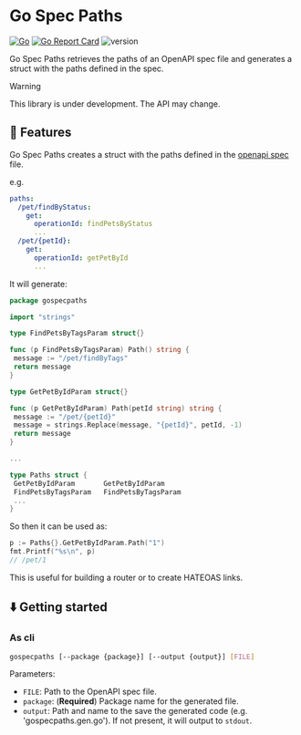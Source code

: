 # Go Spec Paths

[![Go](https://github.com/manuelarte/gospecpaths/actions/workflows/go.yml/badge.svg)](https://github.com/manuelarte/gospecpaths/actions/workflows/go.yml)
[![Go Report Card](https://goreportcard.com/badge/github.com/manuelarte/gospecpaths)](https://goreportcard.com/report/github.com/manuelarte/gospecpaths)
![version](https://img.shields.io/github/v/release/manuelarte/gospecpaths)

Go Spec Paths retrieves the paths of an OpenAPI spec file and generates a struct with the paths defined in the spec.

> [!WARNING]
>
> This library is under development. The API may change.

## 🚀 Features

Go Spec Paths creates a struct with the paths defined in the [openapi spec][openapi] file.

e.g.

```yaml
paths:
  /pet/findByStatus:
    get:
      operationId: findPetsByStatus
      ...
  /pet/{petId}:
    get:
      operationId: getPetById
      ...
```

It will generate:

```go
package gospecpaths

import "strings"

type FindPetsByTagsParam struct{}

func (p FindPetsByTagsParam) Path() string {
 message := "/pet/findByTags"
 return message
}

type GetPetByIdParam struct{}

func (p GetPetByIdParam) Path(petId string) string {
 message := "/pet/{petId}"
 message = strings.Replace(message, "{petId}", petId, -1)
 return message
}

...

type Paths struct {
 GetPetByIdParam       GetPetByIdParam
 FindPetsByTagsParam   FindPetsByTagsParam
 ...
}
```

So then it can be used as:

```go
p := Paths{}.GetPetByIdParam.Path("1")
fmt.Printf("%s\n", p)
// /pet/1
```

This is useful for building a router or to create HATEOAS links.

## ⬇️ Getting started

### As cli

```bash
gospecpaths [--package {package}] [--output {output}] [FILE]
```

Parameters:

- `FILE`: Path to the OpenAPI spec file.
- `package`: (**Required**) Package name for the generated file.
- `output`: Path and name to the save the generated code (e.g. 'gospecpaths.gen.go'). If not present, it will output to `stdout`.

[openapi]: https://swagger.io/specification/
